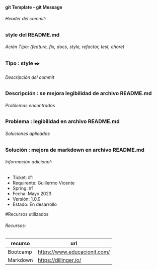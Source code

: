 #### git Template - git Message

###### Header del commit:
### style del README.md

###### Ación Tipo: (feature, fix, docs, style, refactor, test, chore)
### Tipo : style ✒️

###### Descripción del commit
### Descripción : se mejora legibilidad de archivo README.md

###### Problemas encontrados
### Problema : legibilidad en archivo README.md

###### Soluciones aplicadas
### Solución : mejora de markdown en archivo README.md

###### Información adicional: 
- Ticket: #1
- Requirente: Guillermo Vicente
- Spring: #1  
- Fecha: Mayo 2023
- Versión: 1.0.0
- Estado: En desarrollo

#Recursos utilizados
###### Recursos:

| recurso | url |
| ------- | --- |
| Bootcamp | <https://www.educacionit.com/> |
| Markdown | https://dillinger.io/ |
